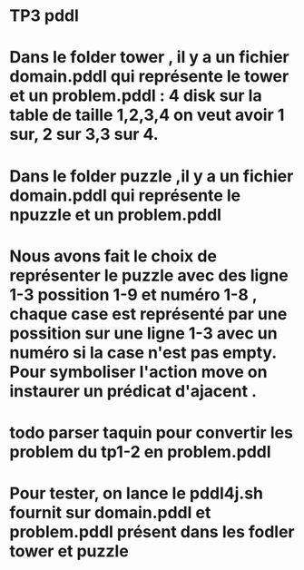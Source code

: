 # TP3 pddl

# Dans le folder tower , il y a un fichier domain.pddl qui représente le tower et un problem.pddl : 4 disk sur la table de taille 1,2,3,4 on veut avoir 1 sur, 2 sur 3,3 sur 4.

# Dans le folder puzzle ,il y a un fichier domain.pddl qui représente le npuzzle et un problem.pddl 

# Nous avons fait le choix de représenter le puzzle avec des ligne 1-3 possition 1-9 et numéro 1-8 , chaque case est représenté par une possition sur une ligne 1-3 avec un numéro si la case n'est pas empty. Pour symboliser l'action move on instaurer un prédicat d'ajacent .

# todo parser taquin pour convertir les problem du tp1-2 en problem.pddl


# Pour tester, on lance le pddl4j.sh fournit sur domain.pddl et problem.pddl présent dans les fodler tower et puzzle
